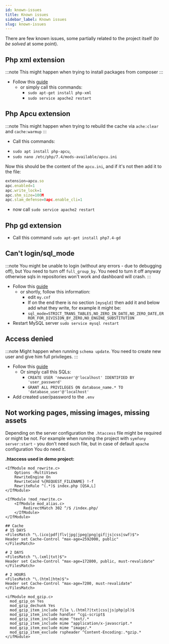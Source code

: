 ```yaml
---
id: known-issues
title: Known issues
sidebar_label: Known issues
slug: known-issues
---
```


There are few known issues, some partially related to the project itself (*to be solved* at some point).

## Php xml extension
:::note
This might happen when trying to install packages from composer
:::
* Follow this [guide](https://stackoverflow.com/questions/38793676/php-xml-extension-not-installed)
  * or simply call this commands:
    * `sudo apt-get install php-xml`
    * `sudo service apache2 restart`
    
## Php Apcu extension
:::note
This might happen when trying to rebuild the cache via `ache:clear` and `cache:warmup`
:::
* Call this commands:
- `sudo apt install php-apcu`,
- `sudo nano /etc/php/7.4/mods-available/apcu.ini`

Now this should be the content of the `apcu.ini`, and if it's not then add it to the file:
````js
extension=apcu.so
apc.enabled=1
apc.write_lock=1
apc.shm_size=100M
apc.slam_defense=0apc.enable_cli=1
````
 
- now call `sudo service apache2 restart`

## Php gd extension
* Call this command `sudo apt-get install php7.4-gd`

## Can't login/sql_mode 
:::note
You might be unable to login (without any errors - due to debugging off), but You need to turn off `full_group_by`.
You need to turn it off anyway otherwise sqls in repositories won't work and dashboard will crash.
:::
* Follow this [guide](https://tableplus.io/blog/2018/08/mysql-how-to-turn-off-only-full-group-by.html)
  * or shortly, follow this information:
    * edit `my.cnf`
    * If on the end there is no section `[mysqld]` then add it and below add what they write, for example it might be:
    * `sql_mode=STRICT_TRANS_TABLES,NO_ZERO_IN_DATE,NO_ZERO_DATE,ERROR_FOR_DIVISION_BY_ZERO,NO_ENGINE_SUBSTITUTION`
* Restart MySQL server `sudo service mysql restart`

## Access denied
:::note
Might happen when running `schema update`. You need to create new user and give him full privileges.
:::
* Follow this [guide](https://linuxize.com/post/how-to-create-mysql-user-accounts-and-grant-privileges/)
  * Or simply call this SQLs:
    * `CREATE USER 'newuser'@'localhost' IDENTIFIED BY 'user_password'`
    * `GRANT ALL PRIVILEGES ON database_name.* TO 'database_user'@'localhost'`
* Add created user/password to the `.env` 

## Not working pages, missing images, missing assets
Depending on the server configuration the `.htaccess` file might be required or might be not. For example when running
the project with `symfony server:start` - you don't need such file, but in case of default `apache` configuration You do
need it.

**.htaccess used in demo project:**
```shell
<IfModule mod_rewrite.c>
    Options -MultiViews
    RewriteEngine On
    RewriteCond %{REQUEST_FILENAME} !-f
    RewriteRule ^(.*)$ index.php [QSA,L]
</IfModule>

<IfModule !mod_rewrite.c>
    <IfModule mod_alias.c>
        RedirectMatch 302 ^/$ /index.php/
    </IfModule>
</IfModule>

## Cache
# 15 DAYS
<FilesMatch "\.(ico|pdf|flv|jpg|jpeg|png|gif|js|css|swf)$">
Header set Cache-Control "max-age=2592000, public"
</FilesMatch>

# 2 DAYS
<FilesMatch "\.(xml|txt)$">
Header set Cache-Control "max-age=172800, public, must-revalidate"
</FilesMatch>

# 2 HOURS
<FilesMatch "\.(html|htm)$">
Header set Cache-Control "max-age=7200, must-revalidate"
</FilesMatch>

<ifModule mod_gzip.c>
  mod_gzip_on Yes
  mod_gzip_dechunk Yes
  mod_gzip_item_include file \.(html?|txt|css|js|php|pl)$
  mod_gzip_item_include handler ^cgi-script$
  mod_gzip_item_include mime ^text/.*
  mod_gzip_item_include mime ^application/x-javascript.*
  mod_gzip_item_exclude mime ^image/.*
  mod_gzip_item_exclude rspheader ^Content-Encoding:.*gzip.*
</ifModule>
```


